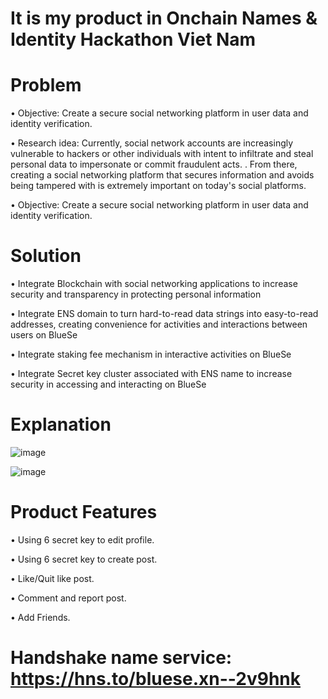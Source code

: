 # It is my product in Onchain Names & Identity Hackathon Viet Nam 

# Problem
• Objective: Create a secure social networking platform in user data and identity verification.

• Research idea: Currently, social network accounts are increasingly vulnerable to hackers or other individuals with intent to infiltrate and steal personal data to impersonate or commit fraudulent acts. . From there, creating a social networking platform that secures information and avoids being tampered with is extremely important on today's social platforms.

• Objective: Create a secure social networking platform in user data and identity verification.

# Solution
• Integrate Blockchain with social networking applications to increase security and transparency in protecting personal information

• Integrate ENS domain to turn hard-to-read data strings into easy-to-read addresses, creating convenience for activities and interactions between users on BlueSe

• Integrate staking fee mechanism in interactive activities on BlueSe

• Integrate Secret key cluster associated with ENS name to increase security in accessing and interacting on BlueSe

# Explanation
![image](https://github.com/Babybluess/BlueSe---DAO-integrated-ENS-domain/assets/141993184/235a66ab-1d07-48f5-9af6-cb6982437d18)

![image](https://github.com/Babybluess/BlueSe---DAO-integrated-ENS-domain/assets/141993184/af36b048-5c32-4ff2-9708-89b8e0ffa601)

# Product Features
• Using 6 secret key to edit profile.

• Using 6 secret key to create post.

• Like/Quit like post.

• Comment and report post.

• Add Friends.

# Handshake name service: https://hns.to/bluese.xn--2v9hnk
